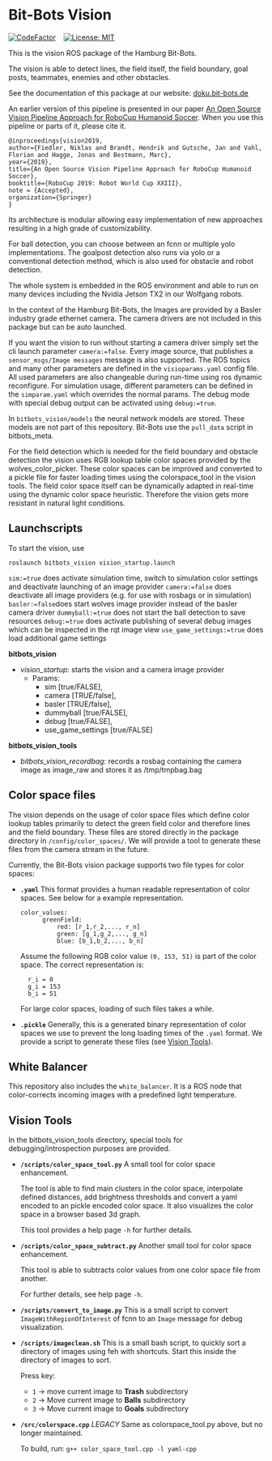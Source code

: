 Bit-Bots Vision
===============

[![CodeFactor](https://www.codefactor.io/repository/github/bit-bots/bitbots_vision/badge)](https://www.codefactor.io/repository/github/bit-bots/bitbots_vision)
&nbsp;&nbsp;
[![License: MIT](https://img.shields.io/badge/License-MIT-blue.svg)](LICENSE)

This is the vision ROS package of the Hamburg Bit-Bots.

The vision is able to detect lines, the field itself, the field boundary, goal posts, teammates, enemies and other obstacles.

See the documentation of this package at our website: [doku.bit-bots.de](http://doku.bit-bots.de/meta/manual/software/vision.html)

An earlier version of this pipeline is presented in our paper [An Open Source Vision Pipeline Approach for RoboCup Humanoid Soccer](https://robocup.informatik.uni-hamburg.de/wp-content/uploads/2019/06/vision_paper.pdf). 
When you use this pipeline or parts of it, please cite it.
```
@inproceedings{vision2019,
author={Fiedler, Niklas and Brandt, Hendrik and Gutsche, Jan and Vahl, Florian and Hagge, Jonas and Bestmann, Marc},
year={2019},
title={An Open Source Vision Pipeline Approach for RoboCup Humanoid Soccer},
booktitle={RoboCup 2019: Robot World Cup XXIII},
note = {Accepted},
organization={Springer}
}
```

Its architecture is modular allowing easy implementation of new approaches resulting in a high grade of customizability.

For ball detection, you can choose between an fcnn or multiple yolo implementations.
The goalpost detection also runs via yolo or a conventional detection method,
which is also used for obstacle and robot detection.

The whole system is embedded in the ROS environment and
able to run on many devices including the Nvidia Jetson TX2 in our Wolfgang robots.

In the context of the Hamburg Bit-Bots, the Images are provided by a Basler industry grade ethernet camera.
The camera drivers are not included in this package but can be auto launched.

If you want the vision to run without starting a camera driver simply set the cli launch parameter `camera:=false`.
Every image source, that publishes a `sensor_msgs/Image messages` message is also supported.
The ROS topics and many other parameters are defined in the `visioparams.yaml` config file.
All used parameters are also changeable during run-time using ros dynamic reconfigure.
For simulation usage, different parameters can be defined in the ``simparam.yaml`` which overrides the normal params.
The debug mode with special debug output can be activated using ``debug:=true``.

In ``bitbots_vision/models`` the neural network models are stored. These models are not part of this repository.
Bit-Bots use the `pull_data` script in bitbots_meta.

For the field detection which is needed for the field boundary and
obstacle detection the vision uses RGB lookup table color spaces provided by the wolves_color_picker.
These color spaces can be improved and converted to a pickle file for faster loading times using the colorspace_tool in the vision tools.
The field color space itself can be dynamically adapted in real-time using the dynamic color space heuristic.
Therefore the vision gets more resistant in natural light conditions.


Launchscripts
-------------

To start the vision, use
```
roslaunch bitbots_vision vision_startup.launch
```

`sim:=true` does activate simulation time, switch to simulation color settings and deactivate launching of an image provider
`camera:=false` does deactivate all image providers (e.g. for use with rosbags or in simulation)
`basler:=false`does start wolves image provider instead of the basler camera driver
`dummyball:=true` does not start the ball detection to save resources
`debug:=true` does activate publishing of several debug images which can be inspected in the rqt image view
`use_game_settings:=true` does load additional game settings

**bitbots_vision**
- *vision_startup*: starts the vision and a camera image provider
    - Params:
        - sim [true/FALSE],
        - camera [TRUE/false],
        - basler [TRUE/false],
        - dummyball [true/FALSE],
        - debug [true/FALSE],
        - use_game_settings [true/FALSE]

**bitbots_vision_tools**
- *bitbots_vision_recordbag*: records a rosbag containing the camera image as image_raw and stores it as /tmp/tmpbag.bag


Color space files
-----------------

The vision depends on the usage of color space files which define color lookup tables primarily to detect the green field color and therefore lines and the field boundary.
These files are stored directly in the package directory in `/config/color_spaces/`.
We will provide a tool to generate these files from the camera stream in the future.

Currently, the Bit-Bots vision package supports two file types for color spaces:

- **`.yaml`**
  This format provides a human readable representation of color spaces.
  See below for a example representation.
  ```
  color_values:
        greenField:
            red: [r_1,r_2,..., r_n]
            green: [g_1,g_2,..., g_n]
            blue: [b_1,b_2,..., b_n]
    ```

  Assume the following RGB color value `(0, 153, 51)` is part of the color space.
  The correct representation is:
  ```
    r_i = 0
    g_i = 153
    b_i = 51
    ```

  For large color spaces, loading of such files takes a while.

- **`.pickle`**
  Generally, this is a generated binary representation of color spaces we use to prevent the long loading times of the `.yaml` format.
  We provide a script to generate these files (see [Vision Tools](#vision-tools)).


White Balancer
--------------

This repository also includes the `white_balancer`.
It is a ROS node that color-corrects incoming images with a predefined light temperature.


Vision Tools
------------

In the bitbots_vision_tools directory, special tools for debugging/introspection purposes are provided.

- **`/scripts/color_space_tool.py`**
  A small tool for color space enhancement.

  The tool is able to find main clusters in the color space, interpolate defined distances, add brightness thresholds and convert a yaml encoded to an pickle encoded color space.
  It also visualizes the color space in a browser based 3d graph.

  This tool provides a help page `-h` for further details.

- **`/scripts/color_space_subtract.py`**
  Another small tool for color space enhancement.

  This tool is able to subtracts color values from one color space file from another.

  For further details, see help page `-h`.

- **`/scripts/convert_to_image.py`**
  This is a small script to convert `ImageWithRegionOfInterest` of fcnn to an `Image` message for debug visualization.

- **`/scripts/imageclean.sh`**
  This is a small bash script, to quickly sort a directory of images using feh with shortcuts.
  Start this inside the directory of images to sort.
  
  Press key:
  - `1` -> move current image to **Trash** subdirectory
  - `2` -> Move current image to **Balls** subdirectory
  - `3` -> Move current image to **Goals** subdirectory

- **`/src/colorspace.cpp`**
  *LEGACY* Same as colorspace_tool.py above, but no longer maintained.

  To build, run: `g++ color_space_tool.cpp -l yaml-cpp`
